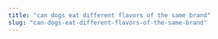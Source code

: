 ```yaml
---
title: "can dogs eat different flavors of the same brand"
slug: "can-dogs-eat-different-flavors-of-the-same-brand"
---
```


